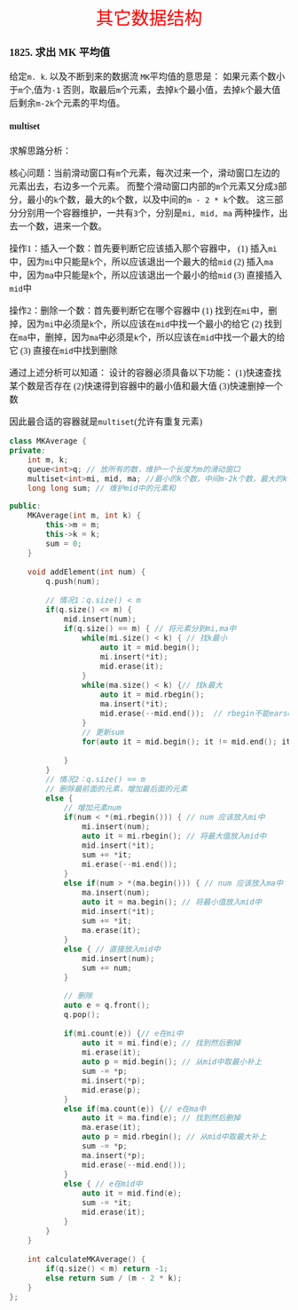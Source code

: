 <font face="楷体" size = 3>

<center><font face="楷体" size=6, color='red'> 其它数据结构 </font> </center>


### 1825. 求出 MK 平均值
给定`m. k`. 以及不断到来的数据流
`MK`平均值的意思是：
如果元素个数小于`m`个,值为`-1`
否则，取最后`m`个元素，去掉`k`个最小值，去掉`k`个最大值后剩余`m-2k`个元素的平均值。

#### multiset
求解思路分析：

核心问题：当前滑动窗口有`m`个元素，每次过来一个，滑动窗口左边的元素出去，右边多一个元素。
而整个滑动窗口内部的`m`个元素又分成`3`部分，最小的`k`个数，最大的`k`个数，以及中间的`m - 2 * k`个数。
这三部分分别用一个容器维护，一共有`3`个，分别是`mi, mid, ma`
两种操作，出去一个数，进来一个数。

操作1：插入一个数：首先要判断它应该插入那个容器中，
(1) 插入`mi`中，因为`mi`中只能是`k`个，所以应该退出一个最大的给`mid`
(2) 插入`ma`中，因为`ma`中只能是`k`个，所以应该退出一个最小的给`mid`
(3) 直接插入`mid`中

操作2：删除一个数：首先要判断它在哪个容器中
(1) 找到在`mi`中，删掉，因为`mi`中必须是`k`个，所以应该在`mid`中找一个最小的给它
(2) 找到在`ma`中，删掉，因为`ma`中必须是`k`个，所以应该在`mid`中找一个最大的给它
(3) 直接在`mid`中找到删除

通过上述分析可以知道：
设计的容器必须具备以下功能：
(1)快速查找某个数是否存在
(2)快速得到容器中的最小值和最大值
(3)快速删掉一个数

因此最合适的容器就是`multiset`(允许有重复元素)

```c++
class MKAverage {
private:
    int m, k;
    queue<int>q; // 放所有的数，维护一个长度为m的滑动窗口
    multiset<int>mi, mid, ma; //最小的k个数，中间m-2k个数，最大的k个数
    long long sum; // 维护mid中的元素和

public:
    MKAverage(int m, int k) {
        this->m = m;
        this->k = k;
        sum = 0;
    }
    
    void addElement(int num) {
        q.push(num);
        
        // 情况1：q.size() < m
        if(q.size() <= m) {
            mid.insert(num);
            if(q.size() == m) { // 将元素分到mi,ma中
                while(mi.size() < k) { // 找k最小
                    auto it = mid.begin();
                    mi.insert(*it);
                    mid.erase(it);
                }
                while(ma.size() < k) {// 找k最大
                    auto it = mid.rbegin();
                    ma.insert(*it);
                    mid.erase(--mid.end());  // rbegin不能earse
                }
                // 更新sum
                for(auto it = mid.begin(); it != mid.end(); it ++) sum += *it;
                
            }
        }
        // 情况2：q.size() == m 
        // 删除最前面的元素，增加最后面的元素
        else {
            // 增加元素num
            if(num < *(mi.rbegin())) { // num 应该放入mi中
                mi.insert(num);
                auto it = mi.rbegin(); // 将最大值放入mid中
                mid.insert(*it);
                sum += *it;
                mi.erase(--mi.end());
            }
            else if(num > *(ma.begin())) { // num 应该放入ma中
                ma.insert(num);
                auto it = ma.begin(); // 将最小值放入mid中
                mid.insert(*it);
                sum += *it;
                ma.erase(it);
            }
            else { // 直接放入mid中
                mid.insert(num);
                sum += num;
            }

            // 删除
            auto e = q.front();
            q.pop();
            
            if(mi.count(e)) {// e在mi中
                auto it = mi.find(e); // 找到然后删掉
                mi.erase(it);
                auto p = mid.begin(); // 从mid中取最小补上
                sum -= *p;
                mi.insert(*p);
                mid.erase(p);
            }
            else if(ma.count(e)) {// e在ma中
                auto it = ma.find(e); // 找到然后删掉
                ma.erase(it);
                auto p = mid.rbegin(); // 从mid中取最大补上
                sum -= *p;
                ma.insert(*p);
                mid.erase(--mid.end());
            }
            else { // e在mid中
                auto it = mid.find(e);
                sum -= *it;
                mid.erase(it);
            }
        }
    }
    
    int calculateMKAverage() {
        if(q.size() < m) return -1;
        else return sum / (m - 2 * k);
    }
};
```